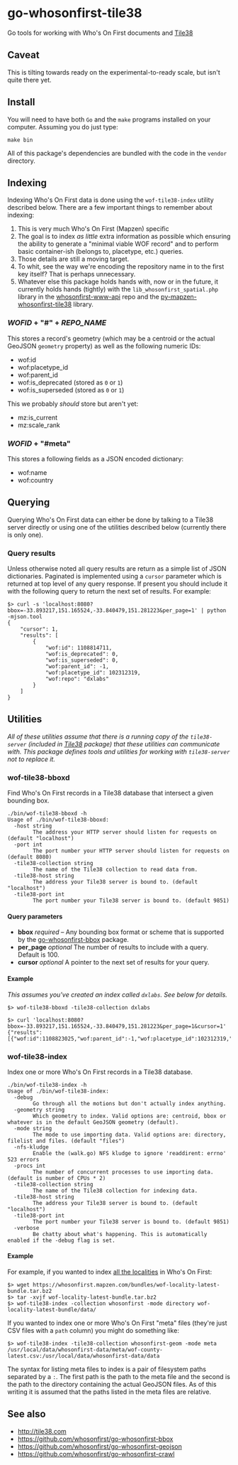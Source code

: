 # go-whosonfirst-tile38

Go tools for working with Who's On First documents and [Tile38](http://tile38.com)

## Caveat

This is tilting towards ready on the experimental-to-ready scale, but isn't quite there yet.

## Install

You will need to have both `Go` and the `make` programs installed on your computer. Assuming you do just type:

```
make bin
```

All of this package's dependencies are bundled with the code in the `vendor` directory.

## Indexing

Indexing Who's On First data is done using the `wof-tile38-index` utility described below. There are a few important things to remember about indexing:

1. This is very much Who's On First (Mapzen) specific
2. The goal is to index _as little_ extra information as possible which ensuring the ability to generate a "minimal viable WOF record" and to perform basic container-ish (belongs to, placetype, etc.) queries.
3. Those details are still a moving target.
4. To whit, see the way we're encoding the repository name in to the first key itself? That is perhaps unnecessary.
5. Whatever else this package holds hands with, now or in the future, it currently holds hands (tightly) with the `lib_whosonfirst_spatial.php` library in the [whosonfirst-www-api](https://github.com/whosonfirst/whosonfirst-www-api) repo and the [py-mapzen-whosonfirst-tile38](https://github.com/whosonfirst/py-mapzen-whosonfirst-tile38) library.

### _WOFID_ + "#" + _REPO_NAME_

This stores a record's geometry (which may be a centroid or the actual GeoJSON `geometry` property) as well as the following numeric IDs:

* wof:id
* wof:placetype_id
* wof:parent_id
* wof:is_deprecated	(stored as `0` or `1`)
* wof:is_superseded	(stored as `0` or `1`)

This we probably _should_ store but aren't yet:

* mz:is_current
* mz:scale_rank

### _WOFID_ + "#meta"

This stores a following fields as a JSON encoded dictionary:

* wof:name
* wof:country

## Querying

Querying Who's On First data can either be done by talking to a Tile38 server directly or using one of the utilities described below (currently there is only one).

### Query results

Unless otherwise noted all query results are return as a simple list of JSON dictionaries. Paginated is implemented using a `cursor` parameter which is returned at top level of any query response. If present you should include it with the following query to return the next set of results. For example:

```
$> curl -s 'localhost:8080?bbox=-33.893217,151.165524,-33.840479,151.281223&per_page=1' | python -mjson.tool
{
    "cursor": 1,
    "results": [
        {
            "wof:id": 1108814711,
            "wof:is_deprecated": 0,
            "wof:is_superseded": 0,
            "wof:parent_id": -1,
            "wof:placetype_id": 102312319,
            "wof:repo": "dxlabs"
        }
    ]
}
```

## Utilities

_All of these utilities assume that there is a running copy of the `tile38-server` (included in [Tile38](https://github.com/tidwall/tile38/) package) that these utilities can communicate with. This package defines tools and utilities for working with `tile38-server` not to replace it._

### wof-tile38-bboxd

Find Who's On First records in a Tile38 database that intersect a given bounding box. 

```
./bin/wof-tile38-bboxd -h
Usage of ./bin/wof-tile38-bboxd:
  -host string
    	The address your HTTP server should listen for requests on (default "localhost")
  -port int
    	The port number your HTTP server should listen for requests on (default 8080)
  -tile38-collection string
    	The name of the Tile38 collection to read data from.
  -tile38-host string
    	The address your Tile38 server is bound to. (default "localhost")
  -tile38-port int
    	The port number your Tile38 server is bound to. (default 9851)
```

#### Query parameters

* **bbox** _required_ – Any bounding box format or scheme that is supported by the [go-whosonfirst-bbox](https://github.com/whosonfirst/go-whosonfirst-bbox) package.
* **per_page** _optional_ The number of results to include with a query. Default is 100.
* **cursor** _optional_ A pointer to the next set of results for your query.

#### Example

_This assumes you've created an index called `dxlabs`. See below for details._

```
$> wof-tile38-bboxd -tile38-collection dxlabs

$> curl 'localhost:8080?bbox=-33.893217,151.165524,-33.840479,151.281223&per_page=1&cursor=1'
{"results":[{"wof:id":1108823025,"wof:parent_id":-1,"wof:placetype_id":102312319,"wof:is_superseded":0,"wof:is_deprecated":0}],"cursor":2}
```

### wof-tile38-index

Index one or more Who's On First records in a Tile38 database.

```
./bin/wof-tile38-index -h
Usage of ./bin/wof-tile38-index:
  -debug
    	Go through all the motions but don't actually index anything.
  -geometry string
    	Which geometry to index. Valid options are: centroid, bbox or whatever is in the default GeoJSON geometry (default).
  -mode string
    	The mode to use importing data. Valid options are: directory, filelist and files. (default "files")
  -nfs-kludge
    	Enable the (walk.go) NFS kludge to ignore 'readdirent: errno' 523 errors
  -procs int
    	The number of concurrent processes to use importing data. (default is number of CPUs * 2)
  -tile38-collection string
    	The name of the Tile38 collection for indexing data.
  -tile38-host string
    	The address your Tile38 server is bound to. (default "localhost")
  -tile38-port int
    	The port number your Tile38 server is bound to. (default 9851)
  -verbose
    	Be chatty about what's happening. This is automatically enabled if the -debug flag is set.
```

#### Example

For example, if you wanted to index [all the localities](https://whosonfirst.mapzen.com/bundles/#placetypes-common) in Who's On First:

```
$> wget https://whosonfirst.mapzen.com/bundles/wof-locality-latest-bundle.tar.bz2
$> tar -xvjf wof-locality-latest-bundle.tar.bz2
$> wof-tile38-index -collection whosonfirst -mode directory wof-locality-latest-bundle/data/
```

If you wanted to index one or more Who's On First "meta" files (they're just CSV files with a `path` column) you might do something like:

```
$> wof-tile38-index -tile38-collection whosonfirst-geom -mode meta /usr/local/data/whosonfirst-data/meta/wof-county-latest.csv:/usr/local/data/whosonfirst-data/data
```

The syntax for listing meta files to index is a pair of filesystem paths separated by a `:`. The first path is the path to the meta file and the second is the path to the directory containing the actual GeoJSON files. As of this writing it is assumed that the paths listed in the meta files are relative.

## See also

* http://tile38.com
* https://github.com/whosonfirst/go-whosonfirst-bbox
* https://github.com/whosonfirst/go-whosonfirst-geojson
* https://github.com/whosonfirst/go-whosonfirst-crawl
